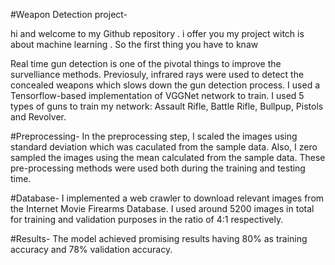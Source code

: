 #Weapon Detection project-
 
 hi and welcome to my Github repository . i offer you my project witch is about machine learning .
 So the first thing you have to knaw 
 
 
 Real time gun detection is one of the pivotal things to improve the survelliance methods. Previosuly, infrared rays were used to detect the concealed weapons which slows down the gun detection process. I used a Tensorflow-based implementation of VGGNet network to train. I used 5 types of guns to train my network: Assault Rifle, Battle Rifle, Bullpup, Pistols and Revolver.

#Preprocessing-
 In the preprocessing step, I scaled the images using standard deviation which was caculated from the sample data. Also, I zero sampled the images using the mean calculated from the sample data. These pre-processing methods were used both during the training and testing time.
 
 #Database-
 I implemented a web crawler to download relevant images from the Internet Movie Firearms Database. I used around 5200 images in total for training and validation purposes in the ratio of 4:1 respectively.
 
 #Results-
 The model achieved promising results having 80% as training accuracy and 78% validation accuracy.
